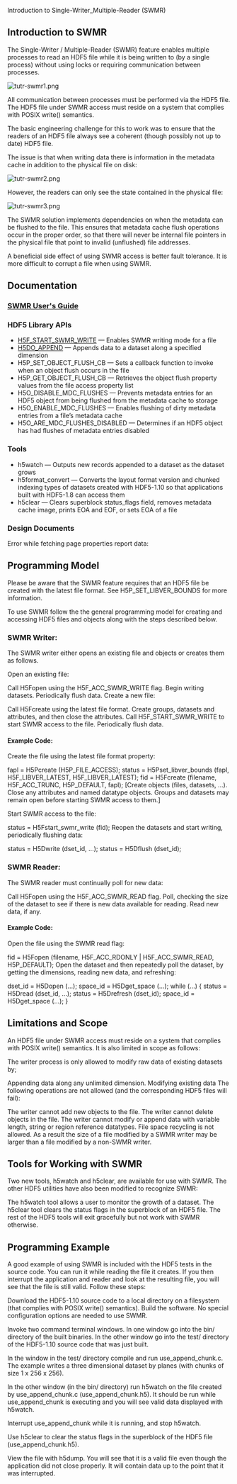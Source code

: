 Introduction to Single-Writer\_Multiple-Reader (SWMR)

Introduction to SWMR
--------------------

The Single-Writer / Multiple-Reader (SWMR) feature enables multiple processes to read an HDF5 file while it is being written to (by a single process) without using locks or requiring communication between processes.

![tutr-swmr1.png](tutr-swmr1.png)

All communication between processes must be performed via the HDF5 file. The HDF5 file under SWMR access must reside on a system that complies with POSIX write() semantics.

The basic engineering challenge for this to work was to ensure that the readers of an HDF5 file always see a coherent (though possibly not up to date) HDF5 file.

The issue is that when writing data there is information in the metadata cache in addition to the physical file on disk:

![tutr-swmr2.png](tutr-swmr2.png)

However, the readers can only see the state contained in the physical file:

![tutr-swmr3.png](tutr-swmr3.png)

The SWMR solution implements dependencies on when the metadata can be flushed to the file. This ensures that metadata cache flush operations occur in the proper order, so that there will never be internal file pointers in the physical file that point to invalid (unflushed) file addresses.

A beneficial side effect of using SWMR access is better fault tolerance. It is more difficult to corrupt a file when using SWMR.

Documentation
-------------

### [SWMR User's Guide](https://docs.hdfgroup.org/hdf5/tn/HDF5_SWMR_User_Guide.pdf)

### HDF5 Library APIs

*   [H5F\_START\_SWMR\_WRITE](https://docs.hdfgroup.org/hdf5/develop/group___s_w_m_r.html#ga159be34fbe7e4a959589310ef0196dfe) — Enables SWMR writing mode for a file
*   [H5DO\_APPEND](https://docs.hdfgroup.org/hdf5/develop/group___h5_d_o.html#ga316caac160af15192e0c78228667341e) — Appends data to a dataset along a specified dimension
*   H5P\_SET\_OBJECT\_FLUSH\_CB — Sets a callback function to invoke when an object flush occurs in the file
*   H5P\_GET\_OBJECT\_FLUSH\_CB — Retrieves the object flush property values from the file access property list
*   H5O\_DISABLE\_MDC\_FLUSHES — Prevents metadata entries for an HDF5 object from being flushed from the metadata cache to storage
*   H5O\_ENABLE\_MDC\_FLUSHES — Enables flushing of dirty metadata entries from a file’s metadata cache
*   H5O\_ARE\_MDC\_FLUSHES\_DISABLED — Determines if an HDF5 object has had flushes of metadata entries disabled

### Tools

*   h5watch — Outputs new records appended to a dataset as the dataset grows
*   h5format\_convert — Converts the layout format version and chunked indexing types of datasets created with HDF5-1.10 so that applications built with HDF5-1.8 can access them
*   h5clear — Clears superblock status\_flags field, removes metadata cache image, prints EOA and EOF, or sets EOA of a file

### Design Documents

Error while fetching page properties report data:

Programming Model
-----------------

Please be aware that the SWMR feature requires that an HDF5 file be created with the latest file format. See H5P\_SET\_LIBVER\_BOUNDS for more information.

To use SWMR follow the the general programming model for creating and accessing HDF5 files and objects along with the steps described below.

### SWMR Writer:

The SWMR writer either opens an existing file and objects or creates them as follows.

Open an existing file:

Call H5Fopen using the H5F\_ACC\_SWMR\_WRITE flag. Begin writing datasets. Periodically flush data. Create a new file:

Call H5Fcreate using the latest file format. Create groups, datasets and attributes, and then close the attributes. Call H5F\_START\_SWMR\_WRITE to start SWMR access to the file. Periodically flush data.

#### Example Code:

Create the file using the latest file format property:

fapl = H5Pcreate (H5P\_FILE\_ACCESS); status = H5Pset\_libver\_bounds (fapl, H5F\_LIBVER\_LATEST, H5F\_LIBVER\_LATEST); fid = H5Fcreate (filename, H5F\_ACC\_TRUNC, H5P\_DEFAULT, fapl); \[Create objects (files, datasets, ...). Close any attributes and named datatype objects. Groups and datasets may remain open before starting SWMR access to them.\]

Start SWMR access to the file:

status = H5Fstart\_swmr\_write (fid); Reopen the datasets and start writing, periodically flushing data:

status = H5Dwrite (dset\_id, ...); status = H5Dflush (dset\_id);

### SWMR Reader:

The SWMR reader must continually poll for new data:

Call H5Fopen using the H5F\_ACC\_SWMR\_READ flag. Poll, checking the size of the dataset to see if there is new data available for reading. Read new data, if any.

#### Example Code:

Open the file using the SWMR read flag:

fid = H5Fopen (filename, H5F\_ACC\_RDONLY | H5F\_ACC\_SWMR\_READ, H5P\_DEFAULT); Open the dataset and then repeatedly poll the dataset, by getting the dimensions, reading new data, and refreshing:

dset\_id = H5Dopen (...); space\_id = H5Dget\_space (...); while (...) { status = H5Dread (dset\_id, ...); status = H5Drefresh (dset\_id); space\_id = H5Dget\_space (...); }

Limitations and Scope
---------------------

An HDF5 file under SWMR access must reside on a system that complies with POSIX write() semantics. It is also limited in scope as follows:

The writer process is only allowed to modify raw data of existing datasets by;

Appending data along any unlimited dimension. Modifying existing data The following operations are not allowed (and the corresponding HDF5 files will fail):

The writer cannot add new objects to the file. The writer cannot delete objects in the file. The writer cannot modify or append data with variable length, string or region reference datatypes. File space recycling is not allowed. As a result the size of a file modified by a SWMR writer may be larger than a file modified by a non-SWMR writer.

Tools for Working with SWMR
---------------------------

Two new tools, h5watch and h5clear, are available for use with SWMR. The other HDF5 utilities have also been modified to recognize SWMR:

The h5watch tool allows a user to monitor the growth of a dataset. The h5clear tool clears the status flags in the superblock of an HDF5 file. The rest of the HDF5 tools will exit gracefully but not work with SWMR otherwise.

Programming Example
-------------------

A good example of using SWMR is included with the HDF5 tests in the source code. You can run it while reading the file it creates. If you then interrupt the application and reader and look at the resulting file, you will see that the file is still valid. Follow these steps:

Download the HDF5-1.10 source code to a local directory on a filesystem (that complies with POSIX write() semantics). Build the software. No special configuration options are needed to use SWMR.

Invoke two command terminal windows. In one window go into the bin/ directory of the built binaries. In the other window go into the test/ directory of the HDF5-1.10 source code that was just built.

In the window in the test/ directory compile and run use\_append\_chunk.c. The example writes a three dimensional dataset by planes (with chunks of size 1 x 256 x 256).

In the other window (in the bin/ directory) run h5watch on the file created by use\_append\_chunk.c (use\_append\_chunk.h5). It should be run while use\_append\_chunk is executing and you will see valid data displayed with h5watch.

Interrupt use\_append\_chunk while it is running, and stop h5watch.

Use h5clear to clear the status flags in the superblock of the HDF5 file (use\_append\_chunk.h5).

View the file with h5dump. You will see that it is a valid file even though the application did not close properly. It will contain data up to the point that it was interrupted.
